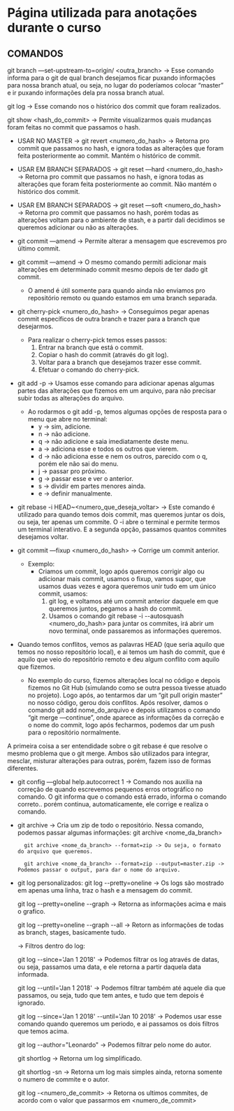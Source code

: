 # Página utilizada para anotações durante o curso

## COMANDOS

git branch —set-upstream-to=origin/<branch> <outra_branch> → Esse comando informa para o git de qual branch desejamos ficar puxando informações para nossa branch atual, ou seja, no lugar do <branch> poderíamos colocar “master” e ir puxando informações dela pra nossa branch atual.

git log → Esse comando nos o histórico dos commit que foram realizados.

git show <hash_do_commit> → Permite visualizarmos quais mudanças foram feitas no commit que passamos o hash.

- USAR NO MASTER → git revert <numero_do_hash> → Retorna pro commit que passamos no hash, e ignora todas as alterações que foram feita posteriormente ao commit. Mantém o histórico de commit.

- USAR EM BRANCH SEPARADOS → git reset —hard <numero_do_hash> → Retorna pro commit que passamos no hash, e ignora todas as alterações que foram feita posteriormente ao commit. Não mantém o histórico dos commit.

- USAR EM BRANCH SEPARADOS → git reset —soft <numero_do_hash> → Retorna pro commit que passamos no hash, porém todas as alterações voltam para o ambiente de stash, e a partir dali decidimos se queremos adicionar ou não as alterações.

- git commit —amend → Permite alterar a mensagem que escrevemos pro último commit.
- git commit —amend → O mesmo comando permiti adicionar mais alterações em determinado commit mesmo depois de ter dado git commit.
    - O amend é útil somente para quando ainda não enviamos pro repositório remoto ou quando estamos em uma branch separada.

- git cherry-pick <numero_do_hash> → Conseguimos pegar apenas commit específicos de outra branch e trazer para a branch que desejarmos.
    - Para realizar o cherry-pick temos esses passos:
        1. Entrar na branch que está o commit.
        2. Copiar o hash do commit (através do git log).
        3. Voltar para a branch que desejamos trazer esse commit.
        4. Efetuar o comando do cherry-pick.

- git add -p → Usamos esse comando para adicionar apenas algumas partes das alterações que fizemos em um arquivo, para não precisar subir todas as alterações do arquivo.
    - Ao rodarmos o git add -p, temos algumas opções de resposta para o menu que abre no terminal:
        - y → sim, adicione.
        - n → não adicione.
        - q → não adicione e saia imediatamente deste menu.
        - a → adiciona esse e todos os outros que vierem.
        - d → não adiciona esse e nem os outros, parecido com o q, porém ele não sai do menu.
        - j → passar pro próximo.
        - g → passar esse e ver o anterior.
        - s → dividir em partes menores ainda.
        - e → definir manualmente.

- git rebase -i HEAD~<numero_que_deseja_voltar> → Este comando é utilizado para quando temos dois commit, mas queremos juntar os dois, ou seja, ter apenas um commite.  O -i abre o terminal e permite termos um terminal interativo. E a segunda opção, passamos quantos commites desejamos voltar.

- git commit —fixup <numero_do_hash> → Corrige um commit anterior.
    - Exemplo:
        - Criamos um commit, logo após queremos corrigir algo ou adicionar mais commit, usamos o fixup, vamos supor, que usamos duas vezes e agora queremos unir tudo em um único commit, usamos:
            1. git log, e voltamos até um commit anterior daquele em que queremos juntos, pegamos a hash do commit.
            2. Usamos o comando git rebase -i --autosquash <numero_do_hash> para juntar os commites, irá abrir um novo terminal, onde passaremos as informações queremos.

- Quando temos conflitos, vemos as palavras HEAD (que seria aquilo que temos no nosso repositório local), e ai temos um hash do commit, que é aquilo que veio do repositório remoto e deu algum conflito com aquilo que fizemos.
    - No exemplo do curso, fizemos alterações local no código e depois fizemos no Git Hub (simulando como se outra pessoa tivesse atuado no projeto). Logo após, ao tentarmos dar um “git pull origin master” no nosso código, gerou dois conflitos. Após resolver, damos o comando git add nome_do_arquivo e depois utilizamos o comando “git merge —continue”, onde aparece as informações da correção e o nome do commit, logo após fecharmos, podemos dar um push para o repositório normalmente.

A primeira coisa a ser entendidade sobre o git rebase é que resolve o mesmo problema que o git merge. Ambos são utilizados para integrar, mesclar, misturar alterações para outras, porém, fazem isso de formas diferentes.

- git config —global help.autocorrect 1 → Comando nos auxilia na correção de quando escrevemos pequenos erros ortográfico no comando. O git informa que o comando está errado, informa o comando correto.. porém continua, automaticamente, ele corrige e realiza o comando.

- git archive → Cria um zip de todo o repositório.
    Nessa comando, podemos passar algumas informações:
        git archive <nome_da_branch>

        git archive <nome_da_branch> --format=zip -> Ou seja, o formato do arquivo que queremos.

        git archive <nome_da_branch> --format=zip --output=master.zip -> Podemos passar o output, para dar o nome do arquivo.

- git log personalizados:
    git log --pretty=oneline -> Os logs são mostrado em apenas uma linha, traz o hash e a mensagem do commit.

    git log --pretty=oneline --graph -> Retorna as informações acima e mais o grafico.

    git log --pretty=oneline --graph --all -> Retorn as informações de todas as branch, stages, basicamente tudo.

    -> Filtros dentro do log:

    git log --since='Jan 1 2018' -> Podemos filtrar os log através de datas, ou seja, passamos uma data, e ele retorna a partir daquela data informada.

    git log --until='Jan 1 2018' -> Podemos filtrar também até aquele dia que passamos, ou seja, tudo que tem antes, e tudo que tem depois é ignorado.

    git log --since='Jan 1 2018' --until='Jan 10 2018' -> Podemos usar esse comando quando queremos um periodo, e ai passamos os dois filtros que temos acima.

    git log --author="Leonardo" -> Podemos filtrar pelo nome do autor.

    git shortlog -> Retorna um log simplificado.

    git shortlog -sn -> Retorna um log mais simples ainda, retorna somente o numero de commite e o autor.

    git log -<numero_de_commit> -> Retorna os ultimos commites, de acordo com o valor que passarmos em <numero_de_commit>
